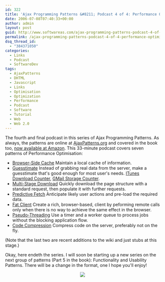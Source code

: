 ```yaml
---
id: 322
title: 'Ajax Programming Patterns &#8211; Podcast 4 of 4: Performance Optimisation Patterns'
date: 2006-07-08T07:40:33+00:00
author: admin
layout: post
guid: http://www.softwareas.com/ajax-programming-patterns-podcast-4-of-4-performance-optimisation-patterns
permalink: /ajax-programming-patterns-podcast-4-of-4-performance-optimisation-patterns/
dsq_thread_id:
  - "384371050"
categories:
  - Links
  - Podcast
  - SoftwareDev
tags:
  - AjaxPatterns
  - DHTML
  - Javascript
  - Links
  - Optimisation
  - Optimization
  - Performance
  - Podcast
  - Software
  - Tutorial
  - Web
  - Web 2.0
---
```

The fourth and final podcast in this series of Ajax Programming Patterns. As always, the patterns are online at <a href="http://ajaxpatterns.org">AjaxPatterns.org</a> and covered in the book too, <a href="http://www.amazon.com/exec/obidos/tg/detail/-/0596101805?v=glance">now available at Amazon</a>. This 33-minute podcast covers seven patterns of Performance Optimisation:

<ul><li> <span class="full"><a href="http://ajaxpatterns.org/Browser-Side_Cache" title="Browser-Side Cache">Browser-Side Cache</a> Maintain a local cache of information.</span>
</li><li> <span class="full"><a href="http://ajaxpatterns.org/Guesstimate" title="Guesstimate">Guesstimate</a> Instead of grabbing real data from the server, make a guesstimate that's good enough for most user's needs. <a href="http://www.softwareas.com/ajaxian-guesstimate-on-download-counter" class='external text' title="http://www.softwareas.com/ajaxian-guesstimate-on-download-counter" rel="nofollow">ITunes Download Counter</a>, <a href="http://www.avparker.com/2005/07/10/itunes-gmail-dynamic-counters/" class='external text' title="http://www.avparker.com/2005/07/10/itunes-gmail-dynamic-counters/" rel="nofollow">GMail Storage Counter</a>.</span>
</li><li> <span class="full"><a href="http://ajaxpatterns.org/Multi-Stage_Download" title="Multi-Stage Download">Multi-Stage Download</a> Quickly download the page structure with a standard request, then populate it with further requests.</span>
</li><li> <span class="full"><a href="http://ajaxpatterns.org/Predictive_Fetch" title="Predictive Fetch">Predictive Fetch</a> Anticipate likely user actions and pre-load the required data.</span>
</li>
<li><span class="full"><a href="http://ajaxpatterns.org/Fat_Client" title="Fat Client">Fat Client</a> Create a rich, browser-based, client by peforming remote calls only when there is no way to achieve the same effect in the browser.</span>
</li>
<li> <span class="full"><a href="http://ajaxpatterns.org/Pseudo-Threading" title="Pseudo-Threading">Pseudo-Threading</a> Use a timer and a worker queue to process jobs without the blocking application flow.</span>
</li><li> <span class="full"><a href="http://ajaxpatterns.org/Code_Compression" title="Code Compression">Code Compression</a> Compress code on the server, preferably not on the fly.
</li></ul>

(Note that the last two are recent additions to the wiki and just stubs at this stage.)

Okay, here endeth the series. I will soon be starting up a new series on the next group of patterns (Part 5 in the book): Functionality and Usability Patterns. There will be a change in the format, one I hope you'll enjoy!

<center><img src="http://www.oreillynet.com/catalog/covers/0596101805_thumb.gif"/></center>